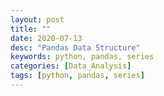 ```yaml
---
layout: post
title: ""
date: 2020-07-13
desc: "Pandas Data Structure"
keywords: python, pandas, series
categories: [Data_Analysis]
tags: [python, pandas, series]
---
```


